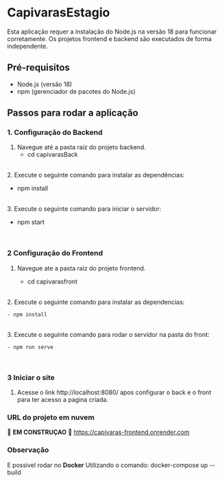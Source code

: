 # CapivarasEstagio

Esta aplicação requer a instalação do Node.js na versão 18 para funcionar corretamente. Os projetos frontend e backend são executados de forma independente.

## Pré-requisitos

- Node.js (versão 18)
- npm (gerenciador de pacotes do Node.js)

## Passos para rodar a aplicação

### 1. Configuração do Backend

1. Navegue até a pasta raiz do projeto backend.
   - cd capivarasBack
<br>
2. Execute o seguinte comando para instalar as dependências:

   - npm install
<br>
3. Execute o seguinte comando para iniciar o servidor:
   
   - npm start
<br>

### 2 Configuração do Frontend

1. Navegue ate a pasta raiz do projeto frontend.
    
    - cd capivarasfront
<br>
2. Execute o seguinte comando para instalar as dependencias:

    - npm install
<br>
3. Execute o seguinte comando para rodar o servidor na pasta do front:

    - npm run serve
<br>

### 3 Iniciar o site

 1. Acesse o link http://localhost:8080/ apos configurar o back e o front para ter acesso a pagina criada.

### URL do projeto em nuvem
:hammer: **EM CONSTRUÇAO** :hammer:
https://capivaras-frontend.onrender.com

### Observação
E possivel rodar no **Docker** Utilizando o comando:
    docker-compose up --build
